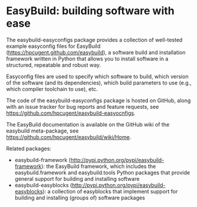 EasyBuild: building software with ease
=======================================

The easybuild-easyconfigs package provides a collection of well-tested example easyconfig files
for EasyBuild (https://hpcugent.github.com/easybuild), a software build and installation framework
written in Python that allows you to install software in a structured, repeatable and robust way.

Easyconfig files are used to specify which software to build, which version of the software (and its
dependencies), which build parameters to use (e.g., which compiler toolchain to use), etc.

The code of the easybuild-easyconfigs package is hosted on GitHub, along with an issue tracker for
bug reports and feature requests, see https://github.com/hpcugent/easybuild-easyocnfigs.

The EasyBuild documentation is available on the GitHub wiki of the easybuild meta-package,
see https://github.com/hpcugent/easybuild/wiki/Home.

Related packages:
 * easybuild-framework (http://pypi.python.org/pypi/easybuild-framework):
     the EasyBuild framework, which includes the easybuild.framework and easybuild.tools Python packages
     that provide general support for building and installing software
 * easybuild-easyblocks (http://pypi.python.org/pypi/easybuild-easyblocks):
     a collection of easyblocks that implement support for building and installing (groups of)
     software packages
